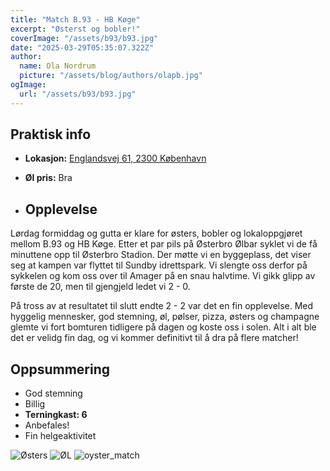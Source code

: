 ```yaml
---
title: "Match B.93 - HB Køge"
excerpt: "Østerst og bobler!"
coverImage: "/assets/b93/b93.jpg"
date: "2025-03-29T05:35:07.322Z"
author:
  name: Ola Nordrum
  picture: "/assets/blog/authors/olapb.jpg"
ogImage:
  url: "/assets/b93/b93.jpg"
---
```

## Praktisk info

- **Lokasjon:** [Englandsvej 61, 2300 København](https://www.google.com/maps/place//data=!4m2!3m1!1s0x46525354057c8a2b:0xb026cc9e5c468099?sa=X&ved=1t:8290&ictx=111)
- **Øl pris:** Bra


- ## Opplevelse

Lørdag formiddag og gutta er klare for østers, bobler og lokaloppgjøret mellom B.93 og HB Køge. Etter et par pils på Østerbro Ølbar syklet vi de få minuttene opp til Østerbro Stadion. Der møtte vi en byggeplass, det viser seg at kampen var flyttet til Sundby idrettspark. Vi slengte oss derfor på sykkelen og kom oss over til Amager på en snau halvtime. Vi gikk glipp av første de 20, men til gjengjeld ledet vi 2 - 0. 

På tross av at resultatet til slutt endte 2 - 2 var det en fin opplevelse. Med hyggelig mennesker, god stemning, øl, pølser, pizza, østers og champagne glemte vi fort bomturen tidligere på dagen og koste oss i solen. Alt i alt ble det er velidg fin dag, og vi kommer definitivt til å dra på flere matcher!

## Oppsummering

- God stemning
- Billig
- **Terningkast: 6**
- Anbefales!
- Fin helgeaktivitet

![Østers](/assets/b93/oysterandbubbles.jpg)
![ØL](/assets/b93/øl_b93.jpg)
![oyster_match](/assets/b93/oyster_match.jpg)

